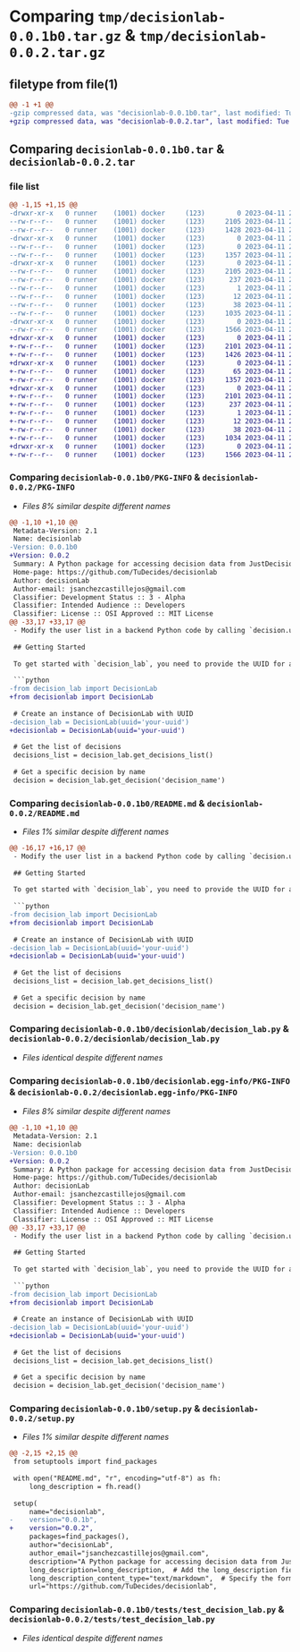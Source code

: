 # Comparing `tmp/decisionlab-0.0.1b0.tar.gz` & `tmp/decisionlab-0.0.2.tar.gz`

## filetype from file(1)

```diff
@@ -1 +1 @@
-gzip compressed data, was "decisionlab-0.0.1b0.tar", last modified: Tue Apr 11 23:16:37 2023, max compression
+gzip compressed data, was "decisionlab-0.0.2.tar", last modified: Tue Apr 11 23:27:50 2023, max compression
```

## Comparing `decisionlab-0.0.1b0.tar` & `decisionlab-0.0.2.tar`

### file list

```diff
@@ -1,15 +1,15 @@
-drwxr-xr-x   0 runner    (1001) docker     (123)        0 2023-04-11 23:16:37.337388 decisionlab-0.0.1b0/
--rw-r--r--   0 runner    (1001) docker     (123)     2105 2023-04-11 23:16:37.337388 decisionlab-0.0.1b0/PKG-INFO
--rw-r--r--   0 runner    (1001) docker     (123)     1428 2023-04-11 23:16:32.000000 decisionlab-0.0.1b0/README.md
-drwxr-xr-x   0 runner    (1001) docker     (123)        0 2023-04-11 23:16:37.337388 decisionlab-0.0.1b0/decisionlab/
--rw-r--r--   0 runner    (1001) docker     (123)        0 2023-04-11 23:16:32.000000 decisionlab-0.0.1b0/decisionlab/__init__.py
--rw-r--r--   0 runner    (1001) docker     (123)     1357 2023-04-11 23:16:32.000000 decisionlab-0.0.1b0/decisionlab/decision_lab.py
-drwxr-xr-x   0 runner    (1001) docker     (123)        0 2023-04-11 23:16:37.337388 decisionlab-0.0.1b0/decisionlab.egg-info/
--rw-r--r--   0 runner    (1001) docker     (123)     2105 2023-04-11 23:16:37.000000 decisionlab-0.0.1b0/decisionlab.egg-info/PKG-INFO
--rw-r--r--   0 runner    (1001) docker     (123)      237 2023-04-11 23:16:37.000000 decisionlab-0.0.1b0/decisionlab.egg-info/SOURCES.txt
--rw-r--r--   0 runner    (1001) docker     (123)        1 2023-04-11 23:16:37.000000 decisionlab-0.0.1b0/decisionlab.egg-info/dependency_links.txt
--rw-r--r--   0 runner    (1001) docker     (123)       12 2023-04-11 23:16:37.000000 decisionlab-0.0.1b0/decisionlab.egg-info/top_level.txt
--rw-r--r--   0 runner    (1001) docker     (123)       38 2023-04-11 23:16:37.337388 decisionlab-0.0.1b0/setup.cfg
--rw-r--r--   0 runner    (1001) docker     (123)     1035 2023-04-11 23:16:32.000000 decisionlab-0.0.1b0/setup.py
-drwxr-xr-x   0 runner    (1001) docker     (123)        0 2023-04-11 23:16:37.337388 decisionlab-0.0.1b0/tests/
--rw-r--r--   0 runner    (1001) docker     (123)     1566 2023-04-11 23:16:32.000000 decisionlab-0.0.1b0/tests/test_decision_lab.py
+drwxr-xr-x   0 runner    (1001) docker     (123)        0 2023-04-11 23:27:50.798698 decisionlab-0.0.2/
+-rw-r--r--   0 runner    (1001) docker     (123)     2101 2023-04-11 23:27:50.798698 decisionlab-0.0.2/PKG-INFO
+-rw-r--r--   0 runner    (1001) docker     (123)     1426 2023-04-11 23:27:47.000000 decisionlab-0.0.2/README.md
+drwxr-xr-x   0 runner    (1001) docker     (123)        0 2023-04-11 23:27:50.794697 decisionlab-0.0.2/decisionlab/
+-rw-r--r--   0 runner    (1001) docker     (123)       65 2023-04-11 23:27:47.000000 decisionlab-0.0.2/decisionlab/__init__.py
+-rw-r--r--   0 runner    (1001) docker     (123)     1357 2023-04-11 23:27:47.000000 decisionlab-0.0.2/decisionlab/decision_lab.py
+drwxr-xr-x   0 runner    (1001) docker     (123)        0 2023-04-11 23:27:50.794697 decisionlab-0.0.2/decisionlab.egg-info/
+-rw-r--r--   0 runner    (1001) docker     (123)     2101 2023-04-11 23:27:50.000000 decisionlab-0.0.2/decisionlab.egg-info/PKG-INFO
+-rw-r--r--   0 runner    (1001) docker     (123)      237 2023-04-11 23:27:50.000000 decisionlab-0.0.2/decisionlab.egg-info/SOURCES.txt
+-rw-r--r--   0 runner    (1001) docker     (123)        1 2023-04-11 23:27:50.000000 decisionlab-0.0.2/decisionlab.egg-info/dependency_links.txt
+-rw-r--r--   0 runner    (1001) docker     (123)       12 2023-04-11 23:27:50.000000 decisionlab-0.0.2/decisionlab.egg-info/top_level.txt
+-rw-r--r--   0 runner    (1001) docker     (123)       38 2023-04-11 23:27:50.798698 decisionlab-0.0.2/setup.cfg
+-rw-r--r--   0 runner    (1001) docker     (123)     1034 2023-04-11 23:27:47.000000 decisionlab-0.0.2/setup.py
+drwxr-xr-x   0 runner    (1001) docker     (123)        0 2023-04-11 23:27:50.794697 decisionlab-0.0.2/tests/
+-rw-r--r--   0 runner    (1001) docker     (123)     1566 2023-04-11 23:27:47.000000 decisionlab-0.0.2/tests/test_decision_lab.py
```

### Comparing `decisionlab-0.0.1b0/PKG-INFO` & `decisionlab-0.0.2/PKG-INFO`

 * *Files 8% similar despite different names*

```diff
@@ -1,10 +1,10 @@
 Metadata-Version: 2.1
 Name: decisionlab
-Version: 0.0.1b0
+Version: 0.0.2
 Summary: A Python package for accessing decision data from JustDecision.com
 Home-page: https://github.com/TuDecides/decisionlab
 Author: decisionLab
 Author-email: jsanchezcastillejos@gmail.com
 Classifier: Development Status :: 3 - Alpha
 Classifier: Intended Audience :: Developers
 Classifier: License :: OSI Approved :: MIT License
@@ -33,17 +33,17 @@
 - Modify the user list in a backend Python code by calling `decision.user_list`, without making changes to the codebase.
 
 ## Getting Started
 
 To get started with `decision_lab`, you need to provide the UUID for accessing decisions. The UUID can be set as an environment variable `DECISION_LAB_UUID` or passed as an argument when creating an instance of the `DecisionLab` class.
 
 ```python
-from decision_lab import DecisionLab
+from decisionlab import DecisionLab
 
 # Create an instance of DecisionLab with UUID
-decision_lab = DecisionLab(uuid='your-uuid')
+decisionlab = DecisionLab(uuid='your-uuid')
 
 # Get the list of decisions
 decisions_list = decision_lab.get_decisions_list()
 
 # Get a specific decision by name
 decision = decision_lab.get_decision('decision_name')
```

### Comparing `decisionlab-0.0.1b0/README.md` & `decisionlab-0.0.2/README.md`

 * *Files 1% similar despite different names*

```diff
@@ -16,17 +16,17 @@
 - Modify the user list in a backend Python code by calling `decision.user_list`, without making changes to the codebase.
 
 ## Getting Started
 
 To get started with `decision_lab`, you need to provide the UUID for accessing decisions. The UUID can be set as an environment variable `DECISION_LAB_UUID` or passed as an argument when creating an instance of the `DecisionLab` class.
 
 ```python
-from decision_lab import DecisionLab
+from decisionlab import DecisionLab
 
 # Create an instance of DecisionLab with UUID
-decision_lab = DecisionLab(uuid='your-uuid')
+decisionlab = DecisionLab(uuid='your-uuid')
 
 # Get the list of decisions
 decisions_list = decision_lab.get_decisions_list()
 
 # Get a specific decision by name
 decision = decision_lab.get_decision('decision_name')
```

### Comparing `decisionlab-0.0.1b0/decisionlab/decision_lab.py` & `decisionlab-0.0.2/decisionlab/decision_lab.py`

 * *Files identical despite different names*

### Comparing `decisionlab-0.0.1b0/decisionlab.egg-info/PKG-INFO` & `decisionlab-0.0.2/decisionlab.egg-info/PKG-INFO`

 * *Files 8% similar despite different names*

```diff
@@ -1,10 +1,10 @@
 Metadata-Version: 2.1
 Name: decisionlab
-Version: 0.0.1b0
+Version: 0.0.2
 Summary: A Python package for accessing decision data from JustDecision.com
 Home-page: https://github.com/TuDecides/decisionlab
 Author: decisionLab
 Author-email: jsanchezcastillejos@gmail.com
 Classifier: Development Status :: 3 - Alpha
 Classifier: Intended Audience :: Developers
 Classifier: License :: OSI Approved :: MIT License
@@ -33,17 +33,17 @@
 - Modify the user list in a backend Python code by calling `decision.user_list`, without making changes to the codebase.
 
 ## Getting Started
 
 To get started with `decision_lab`, you need to provide the UUID for accessing decisions. The UUID can be set as an environment variable `DECISION_LAB_UUID` or passed as an argument when creating an instance of the `DecisionLab` class.
 
 ```python
-from decision_lab import DecisionLab
+from decisionlab import DecisionLab
 
 # Create an instance of DecisionLab with UUID
-decision_lab = DecisionLab(uuid='your-uuid')
+decisionlab = DecisionLab(uuid='your-uuid')
 
 # Get the list of decisions
 decisions_list = decision_lab.get_decisions_list()
 
 # Get a specific decision by name
 decision = decision_lab.get_decision('decision_name')
```

### Comparing `decisionlab-0.0.1b0/setup.py` & `decisionlab-0.0.2/setup.py`

 * *Files 1% similar despite different names*

```diff
@@ -2,15 +2,15 @@
 from setuptools import find_packages
 
 with open("README.md", "r", encoding="utf-8") as fh:
     long_description = fh.read()
 
 setup(
     name="decisionlab",
-    version="0.0.1b",
+    version="0.0.2",
     packages=find_packages(),
     author="decisionLab",
     author_email="jsanchezcastillejos@gmail.com",
     description="A Python package for accessing decision data from JustDecision.com",
     long_description=long_description,  # Add the long_description field
     long_description_content_type="text/markdown",  # Specify the format of the long_description content
     url="https://github.com/TuDecides/decisionlab",
```

### Comparing `decisionlab-0.0.1b0/tests/test_decision_lab.py` & `decisionlab-0.0.2/tests/test_decision_lab.py`

 * *Files identical despite different names*

